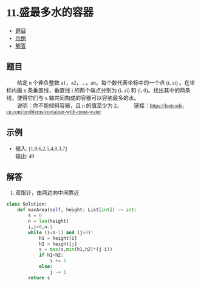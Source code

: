 <font face="微软雅黑">

# 11.盛最多水的容器

- [题目](#题目)
- [示例](#示例)
- [解答](#解答)

## 题目
&emsp;&emsp;给定 n 个非负整数 a1，a2，...，an，每个数代表坐标中的一个点 (i, ai) 。在坐标内画 n 条垂直线，垂直线 i 的两个端点分别为 (i, ai) 和 (i, 0)。找出其中的两条线，使得它们与 x 轴共同构成的容器可以容纳最多的水。<br/>
&emsp;&emsp;说明：你不能倾斜容器，且 n 的值至少为 2。
&emsp;&emsp;链接：https://leetcode-cn.com/problems/container-with-most-water

## 示例
*  输入: [1,8,6,2,5,4,8,3,7]<br/>
输出: 49<br/>

## 解答
1. 双指针，由两边向中间靠近
```python
class Solution:
    def maxArea(self, height: List[int]) -> int:
        s = 0
        n = len(height)
        i,j=0,n-1
        while (i<n-1) and (j>0):
            h1 = height[i]
            h2 = height[j]
            s = max(s,min(h1,h2)*(j-i))
            if h1<h2:
                i += 1
            else:
                j -= 1
        return s
```
</font>
